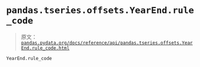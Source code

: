 # `pandas.tseries.offsets.YearEnd.rule_code`

> 原文：[`pandas.pydata.org/docs/reference/api/pandas.tseries.offsets.YearEnd.rule_code.html`](https://pandas.pydata.org/docs/reference/api/pandas.tseries.offsets.YearEnd.rule_code.html)

```py
YearEnd.rule_code
```
